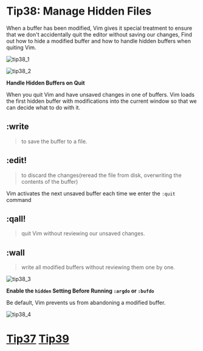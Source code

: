 # Tip38: Manage Hidden Files  
  
When a buffer has been modified, Vim gives it special treatment to ensure that we don't accidentally quit the editor without saving our changes, Find out how to hide a modified buffer and how to handle hidden buffers when quiting Vim.  
  
![tip38_1](images/tip38_1.png)  
      
![tip38_2](images/tip38_2.png)  
      
  
**Handle Hidden Buffers on Quit**  
  
When you quit Vim and have unsaved changes in one of buffers. Vim loads the first hidden buffer with modifications into the current window so that we can decide what to do with it.  
  
## :write  
> to save the buffer to a file.  
  
## :edit!  
> to discard the changes(reread the file from disk, overwriting the contents of the buffer)  
      
Vim activates the next unsaved buffer each time we enter the `:quit` command  
  
## :qall!  
> quit Vim without reviewing our unsaved changes.  
  
## :wall  
> write all modified buffers without reviewing them one by one.  
  
![tip38_3](images/tip38_3.png)  
      
  
**Enable the `hidden` Setting Before Running `:argdo` or `:bufdo`**  
  
Be default, Vim prevents us from abandoning a modified buffer.  
  
![tip38_4](images/tip38_4.png)  
      
# [Tip37](tip37.md) [Tip39](tip39.md)
